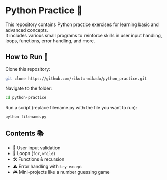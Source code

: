 # Python Practice 🚀  
This repository contains Python practice exercises for learning basic and advanced concepts.  
It includes various small programs to reinforce skills in user input handling, loops, functions, error handling, and more.  

## How to Run 🚀  
Clone this repository:  
```sh
git clone https://github.com/rikuto-mikado/python_practice.git
```

Navigate to the folder:
```sh
cd python-practice
```

Run a script (replace filename.py with the file you want to run):
```sh
python filename.py
```

## Contents 📚  
- 📝 User input validation  
- 🔄 Loops (`for`, `while`)  
- 🛠 Functions & recursion  
- ⚠️ Error handling with `try-except`  
- 🎮 Mini-projects like a number guessing game  
